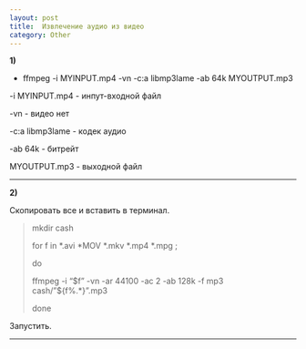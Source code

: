 ```yaml
---
layout: post
title:  Извлечение аудио из видео
category: Other
---
```


**1)**

- ffmpeg -i MYINPUT.mp4 -vn -c:a libmp3lame -ab 64k MYOUTPUT.mp3

-i  MYINPUT.mp4 - инпут-входной файл

-vn - видео нет

-c:a libmp3lame - кодек аудио

-ab 64k - битрейт

MYOUTPUT.mp3 - выходной файл

---

**2)**

Скопировать все и вставить в терминал.

> mkdir cash
> 
> for f in *.avi *MOV *.mkv *.mp4 *.mpg ;
> 
> do
> 
> ffmpeg -i “\$f” -vn -ar 44100 -ac 2 -ab 128k -f mp3 cash/”\${f%.*}”.mp3
> 
> done

Запустить.

---

